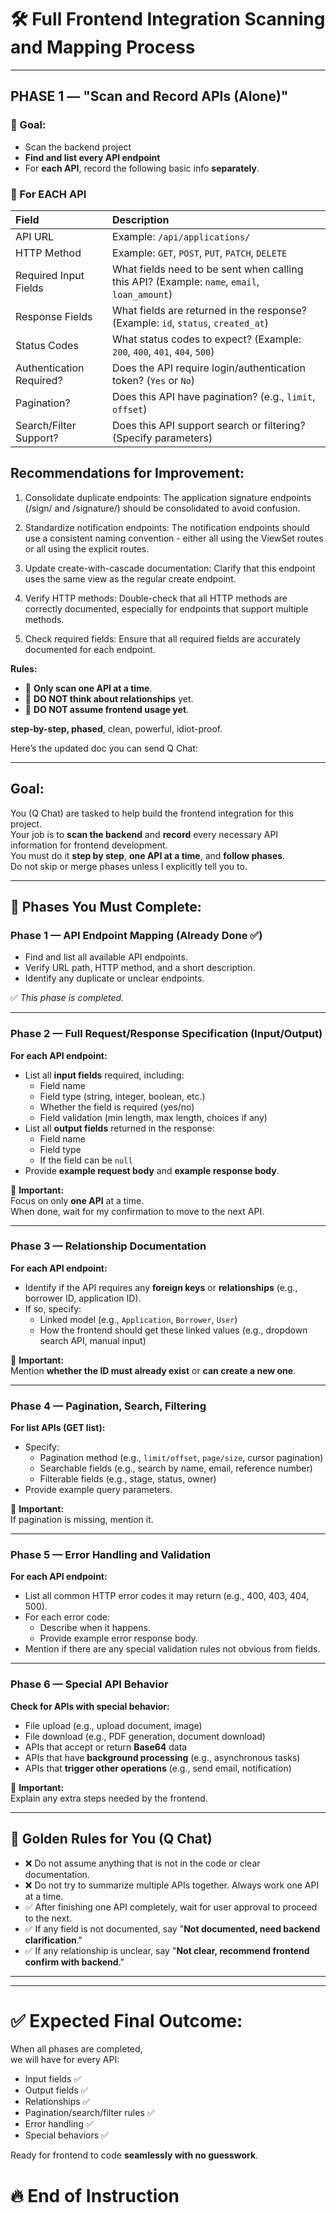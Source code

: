 

# 🛠️ Full Frontend Integration Scanning and Mapping Process

---

## **PHASE 1 — "Scan and Record APIs (Alone)"**

### 🎯 Goal:
- Scan the backend project
- **Find and list every API endpoint**
- For **each API**, record the following basic info **separately**.

### 📝 For EACH API
| Field | Description |
|:-----|:------------|
| API URL | Example: `/api/applications/` |
| HTTP Method | Example: `GET`, `POST`, `PUT`, `PATCH`, `DELETE` |
| Required Input Fields | What fields need to be sent when calling this API? (Example: `name`, `email`, `loan_amount`) |
| Response Fields | What fields are returned in the response? (Example: `id`, `status`, `created_at`) |
| Status Codes | What status codes to expect? (Example: `200`, `400`, `401`, `404`, `500`) |
| Authentication Required? | Does the API require login/authentication token? (`Yes` or `No`) |
| Pagination? | Does this API have pagination? (e.g., `limit`, `offset`) |
| Search/Filter Support? | Does this API support search or filtering? (Specify parameters) |

## Recommendations for Improvement:

1. Consolidate duplicate endpoints: The application signature endpoints (/sign/ and /signature/) should be consolidated to avoid confusion.

2. Standardize notification endpoints: The notification endpoints should use a consistent naming convention - either all using the ViewSet routes or all using the explicit routes.

3. Update create-with-cascade documentation: Clarify that this endpoint uses the same view as the regular create endpoint.

4. Verify HTTP methods: Double-check that all HTTP methods are correctly documented, especially for endpoints that support multiple methods.

5. Check required fields: Ensure that all required fields are accurately documented for each endpoint.

**Rules:**  
- 🛑 **Only scan one API at a time**.
- 🛑 **DO NOT think about relationships** yet.
- 🛑 **DO NOT assume frontend usage yet**.

**step-by-step, phased**, clean, powerful, idiot-proof.

Here’s the updated doc you can send Q Chat:  

---

## Goal:
You (Q Chat) are tasked to help build the frontend integration for this project.  
Your job is to **scan the backend** and **record** every necessary API information for frontend development.  
You must do it **step by step**, **one API at a time**, and **follow phases**.  
Do not skip or merge phases unless I explicitly tell you to.

---

## 🎯 Phases You Must Complete:

### Phase 1 — API Endpoint Mapping (Already Done ✅)
- Find and list all available API endpoints.
- Verify URL path, HTTP method, and a short description.
- Identify any duplicate or unclear endpoints.

✅ *This phase is completed.*

---

### Phase 2 — Full Request/Response Specification (Input/Output)
**For each API endpoint:**
- List all **input fields** required, including:
  - Field name
  - Field type (string, integer, boolean, etc.)
  - Whether the field is required (yes/no)
  - Field validation (min length, max length, choices if any)
- List all **output fields** returned in the response:
  - Field name
  - Field type
  - If the field can be `null`
- Provide **example request body** and **example response body**.

📢 **Important:**  
Focus on only **one API** at a time.  
When done, wait for my confirmation to move to the next API.

---

### Phase 3 — Relationship Documentation
**For each API endpoint:**
- Identify if the API requires any **foreign keys** or **relationships** (e.g., borrower ID, application ID).
- If so, specify:
  - Linked model (e.g., `Application`, `Borrower`, `User`)
  - How the frontend should get these linked values (e.g., dropdown search API, manual input)

📢 **Important:**  
Mention **whether the ID must already exist** or **can create a new one**.

---

### Phase 4 — Pagination, Search, Filtering
**For list APIs (GET list):**
- Specify:
  - Pagination method (e.g., `limit/offset`, `page/size`, cursor pagination)
  - Searchable fields (e.g., search by name, email, reference number)
  - Filterable fields (e.g., stage, status, owner)
- Provide example query parameters.

📢 **Important:**  
If pagination is missing, mention it.

---

### Phase 5 — Error Handling and Validation
**For each API endpoint:**
- List all common HTTP error codes it may return (e.g., 400, 403, 404, 500).
- For each error code:
  - Describe when it happens.
  - Provide example error response body.
- Mention if there are any special validation rules not obvious from fields.

---

### Phase 6 — Special API Behavior
**Check for APIs with special behavior:**
- File upload (e.g., upload document, image)
- File download (e.g., PDF generation, document download)
- APIs that accept or return **Base64** data
- APIs that have **background processing** (e.g., asynchronous tasks)
- APIs that **trigger other operations** (e.g., send email, notification)

📢 **Important:**  
Explain any extra steps needed by the frontend.

---

## 🛑 Golden Rules for You (Q Chat)

- ❌ Do not assume anything that is not in the code or clear documentation.
- ❌ Do not try to summarize multiple APIs together. Always work one API at a time.
- ✅ After finishing one API completely, wait for user approval to proceed to the next.
- ✅ If any field is not documented, say "**Not documented, need backend clarification**."
- ✅ If any relationship is unclear, say "**Not clear, recommend frontend confirm with backend**."

---

---

# ✅ Expected Final Outcome:

When all phases are completed,  
we will have for every API:
- Input fields ✅
- Output fields ✅
- Relationships ✅
- Pagination/search/filter rules ✅
- Error handling ✅
- Special behaviors ✅  

Ready for frontend to code **seamlessly with no guesswork**.


# 🔥 End of Instruction


